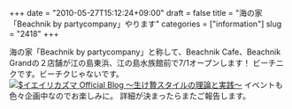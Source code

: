 +++
date = "2010-05-27T15:12:24+09:00"
draft = false
title = "海の家「Beachnik by partycompany」やります"
categories = ["information"]
slug = "2418"
+++

海の家「Beachnik by partycompany」と称して、Beachnik Cafe、Beachnik Grandの２店舗が江の島東浜、江の島水族館前で7/1オープンします！
ビーチニクです。ビーチクじゃないです。
<a href="/images/ameblo/blog_import_4f7a3926b58bf.png"><img src="/images/ameblo/blog_import_4f7a3926b58bf.png"  alt="$イエイリカズマ Official Blog ～生け贄スタイルの理論と実践～" border="0" /></a>
イベントも色々企画中なのでお楽しみに。
詳細が決まったらまたご報告します。
